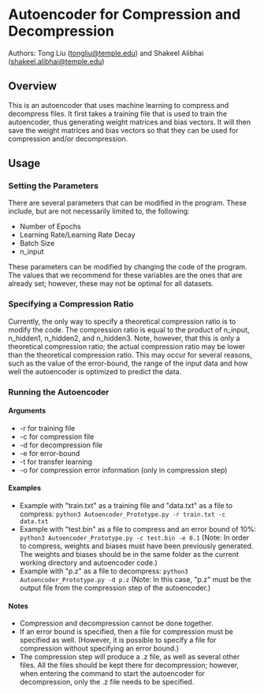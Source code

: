 # Autoencoder for Compression and Decompression
Authors: Tong Liu (tongliu@temple.edu) and Shakeel Alibhai (shakeel.alibhai@temple.edu)

## Overview
This is an autoencoder that uses machine learning to compress and decompress files. It first takes a training file that is used to train the autoencoder, thus generating weight matrices and bias vectors. It will then save the weight matrices and bias vectors so that they can be used for compression and/or decompression.

## Usage
### Setting the Parameters
There are several parameters that can be modified in the program. These include, but are not necessarily limited to, the following:

* Number of Epochs
* Learning Rate/Learning Rate Decay
* Batch Size
* n_input

These parameters can be modified by changing the code of the program. The values that we recommend for these variables are the ones that are already set; however, these may not be optimal for all datasets.

### Specifying a Compression Ratio
Currently, the only way to specify a theoretical compression ratio is to modify the code. The compression ratio is equal to the product of n_input, n_hidden1, n_hidden2, and n_hidden3. Note, however, that this is only a theoretical compression ratio; the actual compression ratio may be lower than the theoretical compression ratio. This may occur for several reasons, such as the value of the error-bound, the range of the input data and how well the autoencoder is optimized to predict the data.

### Running the Autoencoder
#### Arguments
* -r for training file
* -c for compression file
* -d for decompression file
* -e for error-bound
* -t for transfer learning
* -o for compression error information (only in compression step)

#### Examples
* Example with "train.txt" as a training file and "data.txt" as a file to compress: `python3 Autoencoder_Prototype.py -r train.txt -c data.txt`
* Example with "test.bin" as a file to compress and an error bound of 10%: `python3 Autoencoder_Prototype.py -c test.bin -e 0.1` (Note: In order to compress, weights and biases must have been previously generated. The weights and biases should be in the same folder as the current working directory and autoencoder code.)
* Example with "p.z" as a file to decompress: `python3 Autoencoder_Prototype.py -d p.z` (Note: In this case, "p.z" must be the output file from the compression step of the autoencoder.)

#### Notes
* Compression and decompression cannot be done together.
* If an error bound is specified, then a file for compression must be specified as well. (However, it is possible to specify a file for compression without specifying an error bound.)
* The compression step will produce a .z file, as well as several other files. All the files should be kept there for decompression; however, when entering the command to start the autoencoder for decompression, only the .z file needs to be specified.
